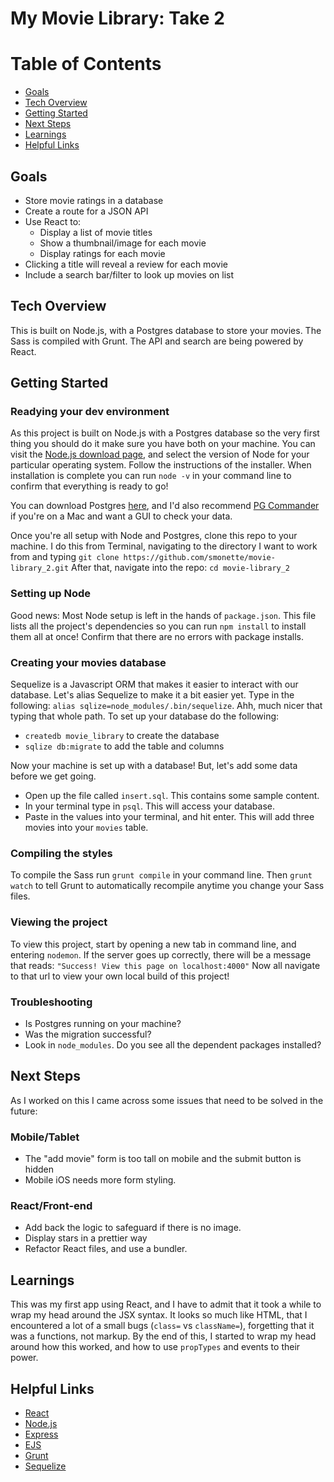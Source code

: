 # My Movie Library: Take 2

# Table of Contents
* [Goals](#goals)
* [Tech Overview](#tech-overview)
* [Getting Started](#getting-started)
* [Next Steps](#next-steps)
* [Learnings](#learnings)
* [Helpful Links](#helpful-links)


## Goals
* Store movie ratings in a database
* Create a route for a JSON API
* Use React to:
	* Display a list of movie titles 
  	* Show a thumbnail/image for each movie
  	* Display ratings for each movie
* Clicking a title will reveal a review for each movie
* Include a search bar/filter to look up movies on list 


## Tech Overview
This is built on Node.js, with a Postgres database to store your movies. The Sass is compiled with Grunt. The API and search are being powered by React.


## Getting Started
### Readying your dev environment
As this project is built on Node.js with a Postgres database so the very first thing you should do it make sure you have both on your machine. You can visit the [Node.js download page](https://nodejs.org/en/download/), and select the version of Node for your particular operating system. Follow the instructions of the installer. When installation is complete you can run `node -v` in your command line to confirm that everything is ready to go!

You can download Postgres [here](http://www.postgresql.org/download/), and I'd also recommend [PG Commander](https://eggerapps.at/pgcommander/) if you're on a Mac and want a GUI to check your data.

Once you're all setup with Node and Postgres, clone this repo to your machine. I do this from Terminal, navigating to the directory I want to work from and typing `git clone https://github.com/smonette/movie-library_2.git` After that, navigate into the repo: `cd movie-library_2`

### Setting up Node
Good news: Most Node setup is left in the hands of `package.json`. This file lists all the project's dependencies so you can run `npm install` to install them all at once! Confirm that there are no errors with package installs.

### Creating your movies database
Sequelize is a Javascript ORM that makes it easier to interact with our database. Let's alias Sequelize to make it a bit easier yet. Type in the following: `alias sqlize=node_modules/.bin/sequelize`. Ahh, much nicer that typing that whole path. To set up your database do the following:
- `createdb movie_library` to create the database
- `sqlize db:migrate` to add the table and columns

Now your machine is set up with a database! But, let's add some data before we get going.
- Open up the file called `insert.sql`. This contains some sample content.
- In your terminal type in `psql`. This will access your database.
- Paste in the values into your terminal, and hit enter. This will add three movies into your `movies` table.

### Compiling the styles
To compile the Sass run `grunt compile` in your command line. Then `grunt watch` to tell Grunt to automatically recompile anytime you change your Sass files.

### Viewing the project
To view this project, start by opening a new tab in command line, and entering `nodemon`. If the server goes up correctly, there will be a message that reads: `"Success! View this page on localhost:4000"` Now all navigate to that url to view your own local build of this project!

### Troubleshooting
- Is Postgres running on your machine?
- Was the migration successful? 
- Look in `node_modules`. Do you see all the dependent packages installed?


## Next Steps
As I worked on this I came across some issues that need to be solved in the future:

### Mobile/Tablet
* The "add movie" form is too tall on mobile and the submit button is hidden
* Mobile iOS needs more form styling.

### React/Front-end
* Add back the logic to safeguard if there is no image.
* Display stars in a prettier way
* Refactor React files, and use a bundler.

## Learnings
This was my first app using React, and I have to admit that it took a while to wrap my head around the JSX syntax. It looks so much like HTML, that I encountered a lot of a small bugs (`class=` vs `className=`), forgetting that it was a functions, not markup. By the end of this, I started to wrap my head around how this worked, and how to use `propTypes` and events to their power. 


## Helpful Links
* [React](http://facebook.github.io/react/docs/getting-started.html)
* [Node.js](https://nodejs.org/en/)
* [Express](http://expressjs.com/)
* [EJS](http://www.embeddedjs.com/)
* [Grunt](http://gruntjs.com/)
* [Sequelize](http://www.sequelizejs.com)

